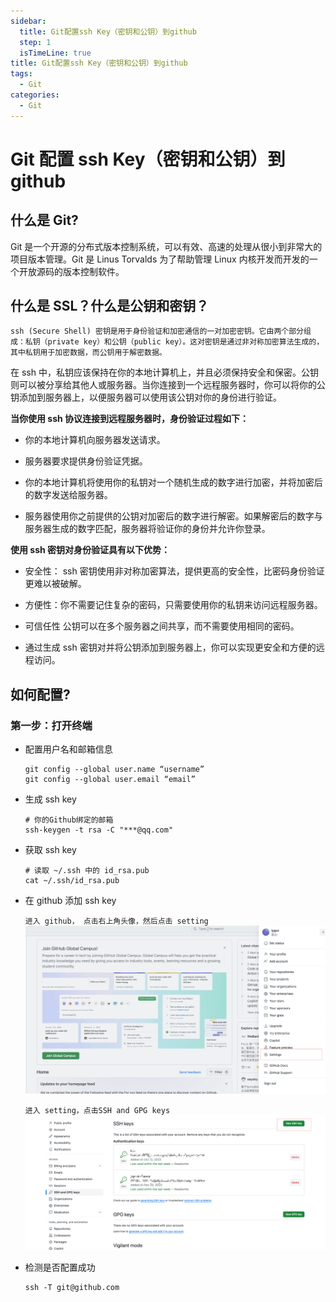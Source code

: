 ```yaml
---
sidebar:
  title: Git配置ssh Key（密钥和公钥）到github
  step: 1
  isTimeLine: true
title: Git配置ssh Key（密钥和公钥）到github
tags:
  - Git
categories:
  - Git
---
```


# Git 配置 ssh Key（密钥和公钥）到 github

## 什么是 Git?

Git 是一个开源的分布式版本控制系统，可以有效、高速的处理从很小到非常大的项目版本管理。Git 是 Linus Torvalds 为了帮助管理 Linux 内核开发而开发的一个开放源码的版本控制软件。

## 什么是 SSL？什么是公钥和密钥？

`ssh (Secure Shell) 密钥是用于身份验证和加密通信的一对加密密钥。它由两个部分组成：私钥（private key）和公钥（public key）。这对密钥是通过非对称加密算法生成的，其中私钥用于加密数据，而公钥用于解密数据。`

在 ssh 中，私钥应该保持在你的本地计算机上，并且必须保持安全和保密。公钥则可以被分享给其他人或服务器。当你连接到一个远程服务器时，你可以将你的公钥添加到服务器上，以便服务器可以使用该公钥对你的身份进行验证。

**当你使用 ssh 协议连接到远程服务器时，身份验证过程如下：**

- 你的本地计算机向服务器发送请求。

- 服务器要求提供身份验证凭据。

- 你的本地计算机将使用你的私钥对一个随机生成的数字进行加密，并将加密后的数字发送给服务器。

- 服务器使用你之前提供的公钥对加密后的数字进行解密。如果解密后的数字与服务器生成的数字匹配，服务器将验证你的身份并允许你登录。

**使用 ssh 密钥对身份验证具有以下优势：**

- 安全性： ssh 密钥使用非对称加密算法，提供更高的安全性，比密码身份验证更难以被破解。

- 方便性：你不需要记住复杂的密码，只需要使用你的私钥来访问远程服务器。

- 可信任性 公钥可以在多个服务器之间共享，而不需要使用相同的密码。

- 通过生成 ssh 密钥对并将公钥添加到服务器上，你可以实现更安全和方便的远程访问。

## 如何配置?

### 第一步：打开终端

- 配置用户名和邮箱信息
  ```shell
  git config --global user.name “username”
  git config --global user.email “email”
  ```
- 生成 ssh key
  ```shell
  # 你的Github绑定的邮箱
  ssh-keygen -t rsa -C "***@qq.com"
  ```
- 获取 ssh key
  ```shell
  # 读取 ~/.ssh 中的 id_rsa.pub
  cat ~/.ssh/id_rsa.pub
  ```
- 在 github 添加 ssh key

  `进入 github， 点击右上角头像，然后点击 setting`
  ![在 github 添加ssh key1](./assets/ssh-1.png)

  `进入 setting，点击SSH and GPG keys`
  ![在 github 添加ssh key2](./assets/ssh-2.png)

- 检测是否配置成功
  ```shell
  ssh -T git@github.com
  ```